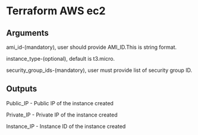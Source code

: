# Terraform AWS ec2

## Arguments

ami_id-(mandatory), user should provide AMI_ID.This is string format.

instance_type-(optional), default is t3.micro.

security_group_ids-(mandatory), user must provide list of security group ID.

## Outputs

Public_IP - Public IP of the instance created

Private_IP - Private IP of the instance created

Instance_IP - Instance ID of the instance created

